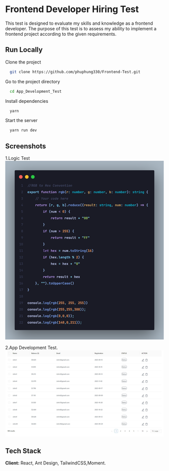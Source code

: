 
# Frontend Developer Hiring Test

This test is designed to evaluate my skills and knowledge as a frontend developer. The purpose of this test is to assess my ability to implement a frontend project according to the given requirements.


## Run Locally

Clone the project

```bash
  git clone https://github.com/phuphung330/Frontend-Test.git
```

Go to the project directory

```bash
  cd App_Development_Test
```

Install dependencies

```bash
  yarn
```

Start the server

```bash
  yarn run dev
```


## Screenshots
 1.Logic Test
 ![](snap_1.png)
  
 2.App Development Test.
 ![App Screenshot](snap_2.jpeg)

 
## Tech Stack

**Client:** React, Ant Design, TailwindCSS,Moment.



